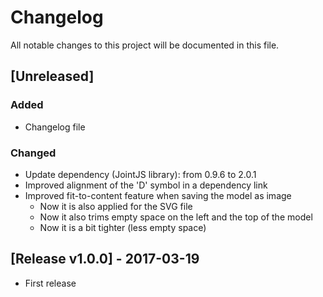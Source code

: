 # Changelog
All notable changes to this project will be documented in this file.

## [Unreleased]
### Added
- Changelog file

### Changed
- Update dependency (JointJS library): from 0.9.6 to 2.0.1
- Improved alignment of the 'D' symbol in a dependency link
- Improved fit-to-content feature when saving the model as image
  - Now it is also applied for the SVG file
  - Now it also trims empty space on the left and the top of the model
  - Now it is a bit tighter (less empty space) 

## [Release v1.0.0] - 2017-03-19
- First release